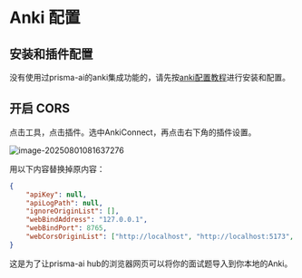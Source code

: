 # Anki 配置

## 安装和插件配置

没有使用过prisma-ai的anki集成功能的，请先按[anki配置教程](../教程：7、面试题库和%20anki集成教程.md)进行安装和配置。

## 开启 CORS

点击工具，点击插件。选中AnkiConnect，再点击右下角的插件设置。

![image-20250801081637276](C:\Users\user\Desktop\项目：简历到offer\prisma-ai\doc\hub\assets\image-20250801081637276.png)

用以下内容替换掉原内容：

```json
{
	"apiKey": null,
	"apiLogPath": null,
	"ignoreOriginList": [],
	"webBindAddress": "127.0.0.1",
	"webBindPort": 8765,
	"webCorsOriginList": ["http://localhost", "http://localhost:5173", "https://pinkprisma.com"]
}
```

这是为了让prisma-ai hub的浏览器网页可以将你的面试题导入到你本地的Anki。
